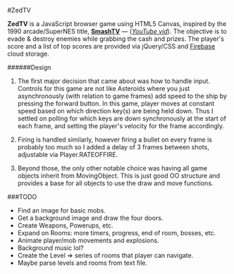 #ZedTV

**ZedTV** is a JavaScript browser game using HTML5 Canvas, inspired by the 1990
arcade/SuperNES title, [**SmashTV**](http://en.wikipedia.org/wiki/Smash_TV) —
([*YouTube vid*](http://youtu.be/4AapB7dW3HA)).  The objective is to
evade & destroy enemies while grabbing the cash and prizes.  The player's score
and a list of top scores are provided via jQuery/CSS and
[Firebase](https://www.firebase.com/) cloud storage.

######Design
1. The first major decision that came about was how to handle input.  Controls
for this game are not like Asteroids where you just asynchronously (with
relation to game frames) add speed to the ship by pressing the forward button.
In this game, player moves at constant speed based on which direction key(s)
are being held down.  Thus I settled on polling for which keys are down
synchronously at the start of each frame, and setting the player's velocity for
the frame accordingly.

2. Firing is handled similarly, however firing a bullet on every frame is
probably too much so I added a delay of 3 frames between shots, adjustable via
Player.RATEOFFIRE.

3. Beyond those, the only other notable choice was having all game objects
inherit from MovingObject.  This is just good OO structure and provides a base
for all objects to use the draw and move functions.

###TODO
+ Find an image for basic mobs.
+ Get a background image and draw the four doors.
+ Create Weapons, Powerups, etc.
+ Expand on Rooms: more timers, progress, end of room, bosses, etc.
+ Animate player/mob movements and explosions.
+ Background music lol?
+ Create the Level => series of rooms that player can navigate.
+ Maybe parse levels and rooms from text file.
